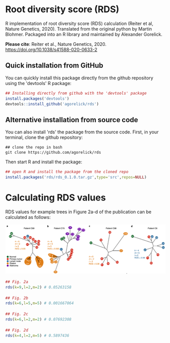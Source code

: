 # Root diversity score (RDS)

R implementation of root diversity score (RDS) calculation (Reiter et al, Nature Genetics, 2020). Translated from the original python by Martin Blohmer. Packaged into an R library and maintained by Alexander Gorelick.

**Please cite**: Reiter et al., Nature Genetics, 2020. https://doi.org/10.1038/s41588-020-0633-2

## Quick installation from GitHub

You can quickly install this package directly from the github repository using the 'devtools' R package:
```r
## Installing directly from github with the 'devtools' package
install.packages('devtools')
devtools::install_github('agorelick/rds')
```

## Alternative installation from source code

You can also install 'rds' the package from the source code. First, in your terminal, clone the github repository:
```
## clone the repo in bash
git clone https://github.com/agorelick/rds
```

Then start R and install the package:
```r
## open R and install the package from the cloned repo
install.packages('rds/rds_0.1.0.tar.gz',type='src',repos=NULL)
```

# Calculating RDS values

RDS values for example trees in Figure 2a-d of the publication can be calculated as follows:

![alt text](https://github.com/agorelick/rds/blob/main/etc/fig2a-d.png "Examples of RDS calculations from Figure 2a-d.")

```r
## Fig. 2a
rds(k=9,l=2,m=2) # 0.05263158

## Fig. 2b
rds(k=6,l=5,m=5) # 0.001667064

## Fig. 2c
rds(k=6,l=2,m=2) # 0.07692308

## Fig. 2d
rds(k=4,l=2,m=5) # 0.5897436
```

